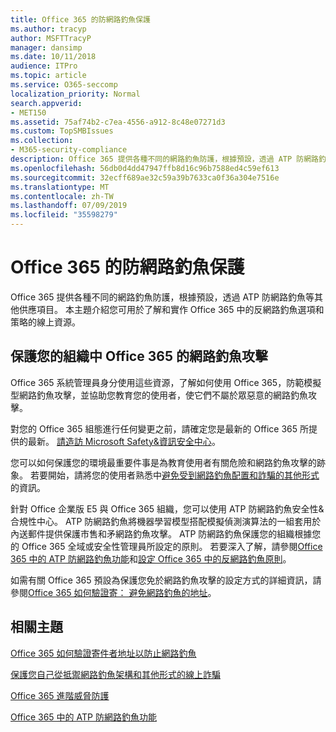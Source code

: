 ```yaml
---
title: Office 365 的防網路釣魚保護
ms.author: tracyp
author: MSFTTracyP
manager: dansimp
ms.date: 10/11/2018
audience: ITPro
ms.topic: article
ms.service: O365-seccomp
localization_priority: Normal
search.appverid:
- MET150
ms.assetid: 75af74b2-c7ea-4556-a912-8c48e07271d3
ms.custom: TopSMBIssues
ms.collection:
- M365-security-compliance
description: Office 365 提供各種不同的網路釣魚防護，根據預設，透過 ATP 防網路釣魚等其他供應項目。 本主題介紹您可用於了解和實作 Office 365 中的反網路釣魚選項和策略的線上資源。
ms.openlocfilehash: 56db0d4dd47947ffb8d16c96b7588ed4c59ef613
ms.sourcegitcommit: 32ecff689ae32c59a39b7633ca0f36a304e7516e
ms.translationtype: MT
ms.contentlocale: zh-TW
ms.lasthandoff: 07/09/2019
ms.locfileid: "35598279"
---
```

# <a name="anti-phishing-protection-in-office-365"></a>Office 365 的防網路釣魚保護

Office 365 提供各種不同的網路釣魚防護，根據預設，透過 ATP 防網路釣魚等其他供應項目。 本主題介紹您可用於了解和實作 Office 365 中的反網路釣魚選項和策略的線上資源。
  
## <a name="protect-your-organization-against-phishing-attacks-in-office-365"></a>保護您的組織中 Office 365 的網路釣魚攻擊

Office 365 系統管理員身分使用這些資源，了解如何使用 Office 365，防範模擬型網路釣魚攻擊，並協助您教育您的使用者，使它們不屬於眾惡意的網路釣魚攻擊。
  
對您的 Office 365 組態進行任何變更之前，請確定您是最新的 Office 365 所提供的最新。 [請造訪 Microsoft Safety&amp;資訊安全中心](https://www.microsoft.com/security/default.aspx)。
  
您可以如何保護您的環境最重要件事是為教育使用者有關危險和網路釣魚攻擊的跡象。 若要開始，請將您的使用者熟悉中[避免受到網路釣魚配置和詐騙的其他形式](https://support.office.com/article/f84750b4-2f2c-46c3-89f6-e65f7f8c3546)的資訊。
  
針對 Office 企業版 E5 與 Office 365 組織，您可以使用 ATP 防網路釣魚安全性&amp;合規性中心。 ATP 防網路釣魚將機器學習模型搭配模擬偵測演算法的一組套用於內送郵件提供保護市售和矛網路釣魚攻擊。 ATP 防網路釣魚保護您的組織根據您的 Office 365 全域或安全性管理員所設定的原則。 若要深入了解，請參閱[Office 365 中的 ATP 防網路釣魚功能](atp-anti-phishing.md)和[設定 Office 365 中的反網路釣魚原則](set-up-anti-phishing-policies.md)。
  
如需有關 Office 365 預設為保護您免於網路釣魚攻擊的設定方式的詳細資訊，請參閱[Office 365 如何驗證寄： 避免網路釣魚的地址](how-office-365-validates-the-from-address.md)。
  
## <a name="related-topics"></a>相關主題

[Office 365 如何驗證寄件者地址以防止網路釣魚](how-office-365-validates-the-from-address.md)
  
[保護您自己從抵禦網路釣魚架構和其他形式的線上詐騙](https://support.office.com/article/f84750b4-2f2c-46c3-89f6-e65f7f8c3546)
  
[Office 365 進階威脅防護](office-365-atp.md)
  
[Office 365 中的 ATP 防網路釣魚功能](atp-anti-phishing.md)
  

